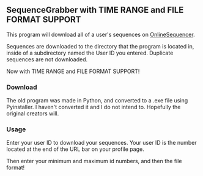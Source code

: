 ## SequenceGrabber with TIME RANGE and FILE FORMAT SUPPORT
This program will download all of a user's sequences on [OnlineSequencer](https://onlinesequencer.net/).

Sequences are downloaded to the directory that the program is located in, inside of a subdirectory named the User ID you entered. Duplicate sequences are not downloaded.

Now with TIME RANGE and FILE FORMAT SUPPORT!

### Download
The old program was made in Python, and converted to a .exe file using Pyinstaller. I haven't converted it and I do not intend to. Hopefully the original creators will.

### Usage
Enter your user ID to download your sequences. Your user ID is the number located at the end of the URL bar on your profile page.

Then enter your minimum and maximum id numbers, and then the file format!
